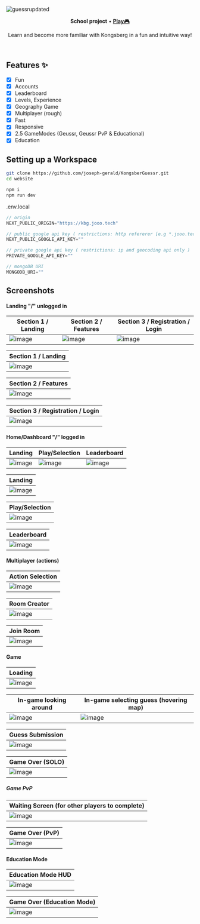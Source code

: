 ![guessrupdated](https://github.com/joseph-gerald/KongsberGuessr/assets/73967013/5ee7aef4-d936-4ce2-a4a7-57c019810cc3)

<p align="center">
  <strong>School project</strong>
  •
  <a href="https://kbg.jooo.tech">
    <strong>Play🎮</strong>
  </a>
</p>
<p align="center">
Learn and become more familiar with Kongsberg in a fun and intuitive way!
</p>
<br>

## Features ✨
- [x] Fun
- [x] Accounts
- [x] Leaderboard
- [x] Levels, Experience
- [x] Geography Game
- [x] Multiplayer (rough)
- [x] Fast
- [x] Responsive
- [x] 2.5 GameModes (Geussr, Geussr PvP & Educational)
- [x] Education

## Setting up a Workspace
```bash
git clone https://github.com/joseph-gerald/KongsberGuessr.git
cd website

npm i
npm run dev
```

.env.local
```js
// origin
NEXT_PUBLIC_ORIGIN="https://kbg.jooo.tech"

// public google api key ( restrictions: http refererer [e.g *.jooo.tech/*], apis [maps embed/javascript and streetview] )
NEXT_PUBLIC_GOOGLE_API_KEY=""

// private google api key ( restrictions: ip and geocoding api only )
PRIVATE_GOOGLE_API_KEY=""

// mongoDB URI
MONGODB_URI=""
```

## Screenshots

#### Landing "/" unlogged in
| Section 1 / Landing  | Section 2 / Features | Section 3 / Registration / Login |
| ------------- | ------------- | ------------- |
| ![image](https://github.com/joseph-gerald/KongsberGuessr/assets/73967013/96d3cf6a-75b8-41d1-a808-c325f1f18caa) | ![image](https://github.com/joseph-gerald/KongsberGuessr/assets/73967013/c0edb0b9-787f-4191-8304-13cfc7f97d0c) | ![image](https://github.com/joseph-gerald/KongsberGuessr/assets/73967013/3a89a9b0-5e03-4782-af2b-f99707c4bca6) |

| Section 1 / Landing |
| ------------- |
| ![image](https://github.com/joseph-gerald/KongsberGuessr/assets/73967013/96d3cf6a-75b8-41d1-a808-c325f1f18caa) |

| Section 2 / Features |
| ------------- |
| ![image](https://github.com/joseph-gerald/KongsberGuessr/assets/73967013/c0edb0b9-787f-4191-8304-13cfc7f97d0c) |

| Section 3 / Registration / Login |
| ------------- |
| ![image](https://github.com/joseph-gerald/KongsberGuessr/assets/73967013/3a89a9b0-5e03-4782-af2b-f99707c4bca6) |







#### Home/Dashboard "/" logged in
| Landing | Play/Selection | Leaderboard |
| ------------- | ------------- | ------------- |
| ![image](https://github.com/joseph-gerald/KongsberGuessr/assets/73967013/93a730b0-8add-4f67-98eb-76fc30f0ceba) | ![image](https://github.com/joseph-gerald/KongsberGuessr/assets/73967013/a3d7be0c-869f-4458-9b08-31fde9beec49) | ![image](https://github.com/joseph-gerald/KongsberGuessr/assets/73967013/404f19fb-aeae-483a-98c4-feeacf43fa5b) |

| Landing |
| ------------- |
| ![image](https://github.com/joseph-gerald/KongsberGuessr/assets/73967013/28df57d3-a73e-4fa6-bf6e-896b45f2c1d6) |

| Play/Selection |
| ------------- |
| ![image](https://github.com/joseph-gerald/KongsberGuessr/assets/73967013/7c439748-ce39-44f0-828c-f6de149081c9) |

| Leaderboard |
| ------------- |
| ![image](https://github.com/joseph-gerald/KongsberGuessr/assets/73967013/404f19fb-aeae-483a-98c4-feeacf43fa5b) |

#### Multiplayer (actions)

| Action Selection |
| ---------------- |
| ![image](https://github.com/joseph-gerald/KongsberGuessr/assets/73967013/ee6ab742-0d30-4176-a603-9faa2ce2c813) |

| Room Creator |
| ------------- |
| ![image](https://github.com/joseph-gerald/KongsberGuessr/assets/73967013/1f20874a-4a46-4e6b-9e39-66e350773789) |

| Join Room |
| ------------- |
| ![image](https://github.com/joseph-gerald/KongsberGuessr/assets/73967013/b788fac0-05c5-4010-81fb-da8aef682022) |

#### Game
| Loading | 
| --------- |
| ![image](https://github.com/joseph-gerald/KongsberGuessr/assets/73967013/6f9d817a-f536-4046-807c-bcd42cc39f74) |

| In-game looking around | In-game selecting guess (hovering map) |
| ------- | -------  |
| ![image](https://github.com/joseph-gerald/KongsberGuessr/assets/73967013/ab3679cb-dbac-4910-bad8-4ec6380b6109) | ![image](https://github.com/joseph-gerald/KongsberGuessr/assets/73967013/4c76204b-2f81-4c5e-9f13-27dad839b178) |

| Guess Submission |
| ------ |
| ![image](https://github.com/joseph-gerald/KongsberGuessr/assets/73967013/fbcc5db5-22c4-443b-8462-afa9b68a2df0) |

| Game Over (SOLO) |
| --------- |
| ![image](https://github.com/joseph-gerald/KongsberGuessr/assets/73967013/670f3b2d-5787-4f63-bdeb-5165ba432afa) |

##### Game PvP

| Waiting Screen (for other players to complete) |
| -------------- |
| ![image](https://github.com/joseph-gerald/KongsberGuessr/assets/73967013/438a7b1a-2dc7-45b5-a995-811f0b30c0ac) |


| Game Over (PvP) |
| --------------- |
| ![image](https://github.com/joseph-gerald/KongsberGuessr/assets/73967013/4e743176-9995-4ef7-aac6-729dae3a80ec) |

#### Education Mode

| Education Mode HUD |
| ------------------ |
| ![image](https://github.com/joseph-gerald/kongsber-guessr/assets/73967013/b2372b73-6770-4456-b3ac-fda5b466feb7) |

| Game Over (Education Mode) |
| -------------------------- |
| ![image](https://github.com/joseph-gerald/kongsber-guessr/assets/73967013/90ce7852-6b19-4dc0-8315-b4e6b3905eae) |
